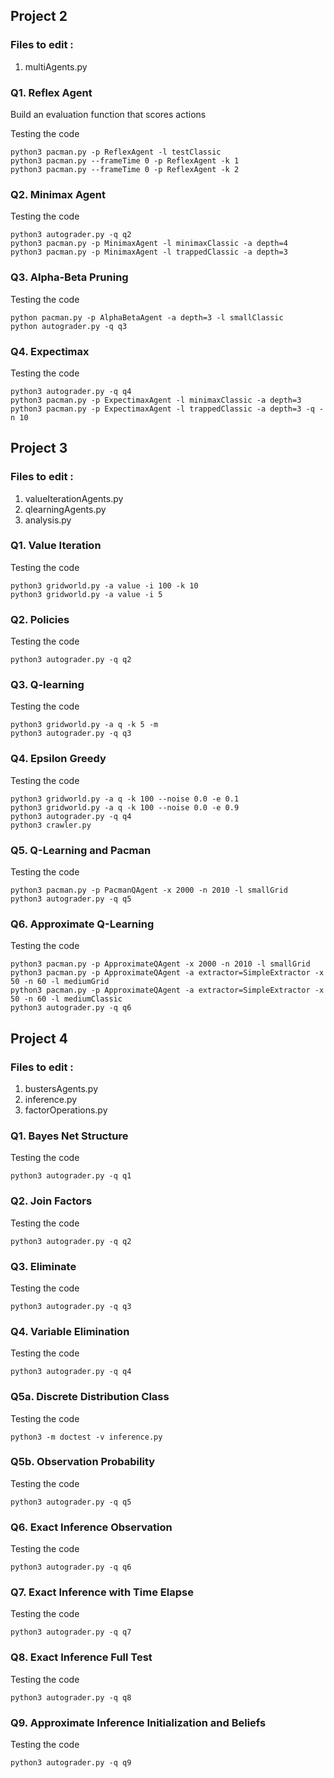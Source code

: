 ## Project 2 

### Files to edit :
1. multiAgents.py

### Q1. Reflex Agent
Build an evaluation function that scores actions

Testing the code
```
python3 pacman.py -p ReflexAgent -l testClassic
python3 pacman.py --frameTime 0 -p ReflexAgent -k 1
python3 pacman.py --frameTime 0 -p ReflexAgent -k 2
```

### Q2. Minimax Agent

Testing the code
```
python3 autograder.py -q q2
python3 pacman.py -p MinimaxAgent -l minimaxClassic -a depth=4
python3 pacman.py -p MinimaxAgent -l trappedClassic -a depth=3
``` 

### Q3. Alpha-Beta Pruning

Testing the code
```
python pacman.py -p AlphaBetaAgent -a depth=3 -l smallClassic
python autograder.py -q q3
``` 

### Q4. Expectimax

Testing the code
```
python3 autograder.py -q q4
python3 pacman.py -p ExpectimaxAgent -l minimaxClassic -a depth=3
python3 pacman.py -p ExpectimaxAgent -l trappedClassic -a depth=3 -q -n 10
```

## Project 3 

### Files to edit :
1. valueIterationAgents.py
2. qlearningAgents.py
3. analysis.py

### Q1. Value Iteration

Testing the code
```
python3 gridworld.py -a value -i 100 -k 10
python3 gridworld.py -a value -i 5
```

### Q2. Policies

Testing the code
```
python3 autograder.py -q q2
```

### Q3. Q-learning

Testing the code
```
python3 gridworld.py -a q -k 5 -m
python3 autograder.py -q q3
```

### Q4. Epsilon Greedy

Testing the code
```
python3 gridworld.py -a q -k 100 --noise 0.0 -e 0.1
python3 gridworld.py -a q -k 100 --noise 0.0 -e 0.9
python3 autograder.py -q q4
python3 crawler.py
```

### Q5. Q-Learning and Pacman

Testing the code
```
python3 pacman.py -p PacmanQAgent -x 2000 -n 2010 -l smallGrid
python3 autograder.py -q q5
```

### Q6. Approximate Q-Learning

Testing the code
```
python3 pacman.py -p ApproximateQAgent -x 2000 -n 2010 -l smallGrid
python3 pacman.py -p ApproximateQAgent -a extractor=SimpleExtractor -x 50 -n 60 -l mediumGrid
python3 pacman.py -p ApproximateQAgent -a extractor=SimpleExtractor -x 50 -n 60 -l mediumClassic
python3 autograder.py -q q6
```

## Project 4 

### Files to edit : 
1. bustersAgents.py 
2. inference.py
3. factorOperations.py

### Q1. Bayes Net Structure

Testing the code
```
python3 autograder.py -q q1
```

### Q2. Join Factors

Testing the code
```
python3 autograder.py -q q2
```

### Q3. Eliminate

Testing the code
```
python3 autograder.py -q q3
```

### Q4. Variable Elimination

Testing the code
```
python3 autograder.py -q q4
```

### Q5a. Discrete Distribution Class

Testing the code
```
python3 -m doctest -v inference.py
```

### Q5b. Observation Probability

Testing the code
```
python3 autograder.py -q q5
```

### Q6. Exact Inference Observation

Testing the code
```
python3 autograder.py -q q6
```

### Q7. Exact Inference with Time Elapse

Testing the code
```
python3 autograder.py -q q7
```

### Q8. Exact Inference Full Test

Testing the code
```
python3 autograder.py -q q8
```

### Q9. Approximate Inference Initialization and Beliefs

Testing the code
```
python3 autograder.py -q q9
```


